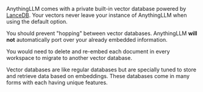 AnythingLLM comes with a private built-in vector database powered by [LanceDB](https://lancedb.com). Your vectors never leave your instance of AnythingLLM when using the default option.

You should prevent "hopping" between vector databases. AnythingLLM **will not** automatically port over your already embedded information.

You would need to delete and re-embed each document in every workspace to migrate to another vector database.

Vector databases are like regular databases but are specially tuned to store and retrieve data based on embeddings. These databases come in many forms with each having unique features.

